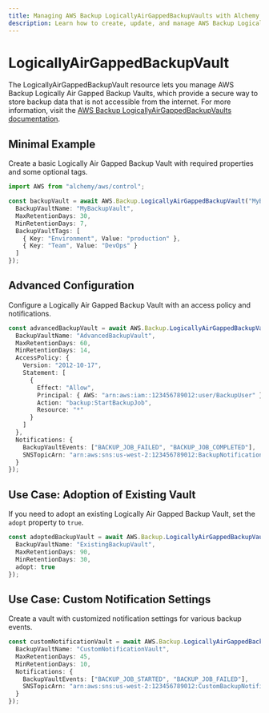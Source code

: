 ```yaml
---
title: Managing AWS Backup LogicallyAirGappedBackupVaults with Alchemy
description: Learn how to create, update, and manage AWS Backup LogicallyAirGappedBackupVaults using Alchemy Cloud Control.
---
```


# LogicallyAirGappedBackupVault

The LogicallyAirGappedBackupVault resource lets you manage AWS Backup Logically Air Gapped Backup Vaults, which provide a secure way to store backup data that is not accessible from the internet. For more information, visit the [AWS Backup LogicallyAirGappedBackupVaults documentation](https://docs.aws.amazon.com/backup/latest/userguide/).

## Minimal Example

Create a basic Logically Air Gapped Backup Vault with required properties and some optional tags.

```ts
import AWS from "alchemy/aws/control";

const backupVault = await AWS.Backup.LogicallyAirGappedBackupVault("MyBackupVault", {
  BackupVaultName: "MyBackupVault",
  MaxRetentionDays: 30,
  MinRetentionDays: 7,
  BackupVaultTags: [
    { Key: "Environment", Value: "production" },
    { Key: "Team", Value: "DevOps" }
  ]
});
```

## Advanced Configuration

Configure a Logically Air Gapped Backup Vault with an access policy and notifications.

```ts
const advancedBackupVault = await AWS.Backup.LogicallyAirGappedBackupVault("AdvancedBackupVault", {
  BackupVaultName: "AdvancedBackupVault",
  MaxRetentionDays: 60,
  MinRetentionDays: 14,
  AccessPolicy: {
    Version: "2012-10-17",
    Statement: [
      {
        Effect: "Allow",
        Principal: { AWS: "arn:aws:iam::123456789012:user/BackupUser" },
        Action: "backup:StartBackupJob",
        Resource: "*"
      }
    ]
  },
  Notifications: {
    BackupVaultEvents: ["BACKUP_JOB_FAILED", "BACKUP_JOB_COMPLETED"],
    SNSTopicArn: "arn:aws:sns:us-west-2:123456789012:BackupNotifications"
  }
});
```

## Use Case: Adoption of Existing Vault

If you need to adopt an existing Logically Air Gapped Backup Vault, set the `adopt` property to `true`.

```ts
const adoptedBackupVault = await AWS.Backup.LogicallyAirGappedBackupVault("AdoptedBackupVault", {
  BackupVaultName: "ExistingBackupVault",
  MaxRetentionDays: 90,
  MinRetentionDays: 30,
  adopt: true
});
```

## Use Case: Custom Notification Settings

Create a vault with customized notification settings for various backup events.

```ts
const customNotificationVault = await AWS.Backup.LogicallyAirGappedBackupVault("CustomNotificationVault", {
  BackupVaultName: "CustomNotificationVault",
  MaxRetentionDays: 45,
  MinRetentionDays: 10,
  Notifications: {
    BackupVaultEvents: ["BACKUP_JOB_STARTED", "BACKUP_JOB_FAILED"],
    SNSTopicArn: "arn:aws:sns:us-west-2:123456789012:CustomBackupNotifications"
  }
});
```